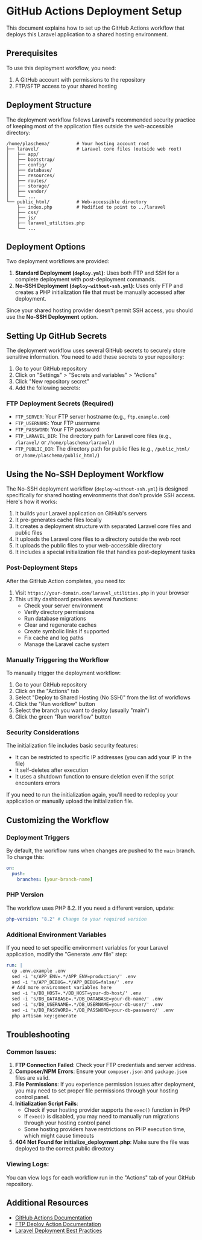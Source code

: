 # GitHub Actions Deployment Setup

This document explains how to set up the GitHub Actions workflow that deploys this Laravel application to a shared hosting environment.

## Prerequisites

To use this deployment workflow, you need:

1. A GitHub account with permissions to the repository
2. FTP/SFTP access to your shared hosting

## Deployment Structure

The deployment workflow follows Laravel's recommended security practice of keeping most of the application files outside the web-accessible directory:

```
/home/plaschema/          # Your hosting account root
├── laravel/              # Laravel core files (outside web root)
│   ├── app/
│   ├── bootstrap/
│   ├── config/
│   ├── database/
│   ├── resources/
│   ├── routes/
│   ├── storage/
│   ├── vendor/
│   └── ...
└── public_html/          # Web-accessible directory
    ├── index.php         # Modified to point to ../laravel
    ├── css/
    ├── js/
    ├── laravel_utilities.php
    └── ...
```

## Deployment Options

Two deployment workflows are provided:

1. **Standard Deployment (`deploy.yml`)**: Uses both FTP and SSH for a complete deployment with post-deployment commands.
2. **No-SSH Deployment (`deploy-without-ssh.yml`)**: Uses only FTP and creates a PHP initialization file that must be manually accessed after deployment.

Since your shared hosting provider doesn't permit SSH access, you should use the **No-SSH Deployment** option.

## Setting Up GitHub Secrets

The deployment workflow uses several GitHub secrets to securely store sensitive information. You need to add these secrets to your repository:

1. Go to your GitHub repository
2. Click on "Settings" > "Secrets and variables" > "Actions"
3. Click "New repository secret"
4. Add the following secrets:

### FTP Deployment Secrets (Required)

- `FTP_SERVER`: Your FTP server hostname (e.g., `ftp.example.com`)
- `FTP_USERNAME`: Your FTP username
- `FTP_PASSWORD`: Your FTP password
- `FTP_LARAVEL_DIR`: The directory path for Laravel core files (e.g., `/laravel/` or `/home/plaschema/laravel/`)
- `FTP_PUBLIC_DIR`: The directory path for public files (e.g., `/public_html/` or `/home/plaschema/public_html/`)

## Using the No-SSH Deployment Workflow

The No-SSH deployment workflow (`deploy-without-ssh.yml`) is designed specifically for shared hosting environments that don't provide SSH access. Here's how it works:

1. It builds your Laravel application on GitHub's servers
2. It pre-generates cache files locally
3. It creates a deployment structure with separated Laravel core files and public files
4. It uploads the Laravel core files to a directory outside the web root
5. It uploads the public files to your web-accessible directory
6. It includes a special initialization file that handles post-deployment tasks

### Post-Deployment Steps

After the GitHub Action completes, you need to:

1. Visit `https://your-domain.com/laravel_utilities.php` in your browser
2. This utility dashboard provides several functions:
   - Check your server environment
   - Verify directory permissions
   - Run database migrations
   - Clear and regenerate caches
   - Create symbolic links if supported
   - Fix cache and log paths
   - Manage the Laravel cache system

### Manually Triggering the Workflow

To manually trigger the deployment workflow:

1. Go to your GitHub repository
2. Click on the "Actions" tab
3. Select "Deploy to Shared Hosting (No SSH)" from the list of workflows
4. Click the "Run workflow" button
5. Select the branch you want to deploy (usually "main")
6. Click the green "Run workflow" button

### Security Considerations

The initialization file includes basic security features:

- It can be restricted to specific IP addresses (you can add your IP in the file)
- It self-deletes after execution
- It uses a shutdown function to ensure deletion even if the script encounters errors

If you need to run the initialization again, you'll need to redeploy your application or manually upload the initialization file.

## Customizing the Workflow

### Deployment Triggers

By default, the workflow runs when changes are pushed to the `main` branch. To change this:

```yaml
on:
  push:
    branches: [your-branch-name]
```

### PHP Version

The workflow uses PHP 8.2. If you need a different version, update:

```yaml
php-version: "8.2" # Change to your required version
```

### Additional Environment Variables

If you need to set specific environment variables for your Laravel application, modify the "Generate .env file" step:

```yaml
run: |
  cp .env.example .env
  sed -i 's/APP_ENV=.*/APP_ENV=production/' .env
  sed -i 's/APP_DEBUG=.*/APP_DEBUG=false/' .env
  # Add more environment variables here
  sed -i 's/DB_HOST=.*/DB_HOST=your-db-host/' .env
  sed -i 's/DB_DATABASE=.*/DB_DATABASE=your-db-name/' .env
  sed -i 's/DB_USERNAME=.*/DB_USERNAME=your-db-user/' .env
  sed -i 's/DB_PASSWORD=.*/DB_PASSWORD=your-db-password/' .env
  php artisan key:generate
```

## Troubleshooting

### Common Issues:

1. **FTP Connection Failed**: Check your FTP credentials and server address.
2. **Composer/NPM Errors**: Ensure your `composer.json` and `package.json` files are valid.
3. **File Permissions**: If you experience permission issues after deployment, you may need to set proper file permissions through your hosting control panel.
4. **Initialization Script Fails**:
   - Check if your hosting provider supports the `exec()` function in PHP
   - If `exec()` is disabled, you may need to manually run migrations through your hosting control panel
   - Some hosting providers have restrictions on PHP execution time, which might cause timeouts
5. **404 Not Found for initialize_deployment.php**: Make sure the file was deployed to the correct public directory

### Viewing Logs:

You can view logs for each workflow run in the "Actions" tab of your GitHub repository.

## Additional Resources

- [GitHub Actions Documentation](https://docs.github.com/en/actions)
- [FTP Deploy Action Documentation](https://github.com/SamKirkland/FTP-Deploy-Action)
- [Laravel Deployment Best Practices](https://laravel.com/docs/deployment)
